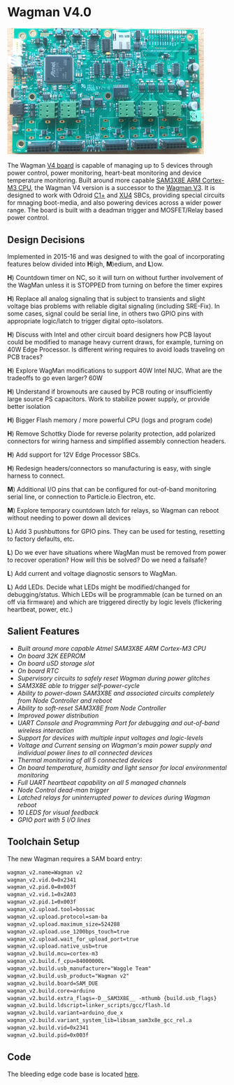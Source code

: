 <!--
waggle_topic=/wagman/wagman_v4/introduction, Wagman V4.0 Features
-->

# Wagman V4.0

<img src="https://raw.githubusercontent.com/waggle-sensor/wagman/master/boards/v4/resources/Wagman-v4.jpg" width="450"></br>

The Wagman [V4 board](https://raw.githubusercontent.com/waggle-sensor/wagman/master/boards/v4/resources/Wagman-v4.jpg) is capable of managing up to 5 devices through power control, power monitoring, heart-beat monitoring and device temperature monitoring. Built around more capable [SAM3X8E ARM Cortex-M3 CPU](https://www.microchip.com/en-us/product/ATSAM3X8E), the Wagman V4 version is a successor to the [Wagman V3](https://github.com/waggle-sensor/wagman/tree/master/boards/v3). It is designed to work with Odroid [C1+](https://www.hardkernel.com/shop/odroid-c1/) and [XU4](https://www.hardkernel.com/shop/odroid-xu4-special-price/) SBCs, providing special circuits for mnaging boot-media, and also powering devices across a wider power range. The board is built with a deadman trigger and MOSFET/Relay based power control. 


## Design Decisions

Implemented in 2015-16 and was designed to with the goal of incorporating features below divided into **H**)igh, **M**)edium, and **L**)ow.

**H**) Countdown timer on NC, so it will turn on without further involvement of the WagMan unless it is STOPPED from turning on before the timer expires

**H**) Replace all analog signaling that is subject to transients and slight voltage bias problems with reliable digital signaling (including SRE-Fix).  In some cases, signal could be serial line, in others two GPIO pins with appropriate logic/latch to trigger digital opto-isolators.

**H**) Discuss with Intel and other circuit board designers how PCB layout could be modified to manage heavy current draws, for example, turning on 40W Edge Processor.  Is different wiring requires to avoid loads traveling on PCB traces?  

**H**) Explore WagMan modifications to support 40W Intel NUC.  What are the tradeoffs to go even larger?  60W

**H**) Understand if brownouts are caused by PCB routing or insufficiently large source PS capacitors. Work to stabilize power supply, or provide better isolation

**H**) Bigger Flash memory / more powerful CPU (logs and program code)

**H**) Remove Schottky Diode for reverse polarity protection, add polarized connectors for wiring harness and simplified assembly connection headers.

**H**) Add support for 12V Edge Processor SBCs.  

**H**) Redesign headers/connectors so manufacturing is easy, with single harness to connect.  

**M**) Additional I/O pins that can be configured for out-of-band monitoring serial line, or connection to Particle.io Electron, etc.

**M**) Explore temporary countdown latch for relays, so Wagman can reboot without needing to power down all devices

**L**) Add 3 pushbuttons for GPIO pins. They can be used for testing, resetting to factory defaults, etc.  

**L**) Do we ever have situations where WagMan must be removed from power to recover operation?  How will this be solved?  Do we need a failsafe?

**L**) Add current and voltage diagnostic sensors to WagMan.

**L**) Add LEDs. Decide what LEDs might be modified/changed for debugging/status.  Which LEDs will be programmable (can be turned on an off via firmware) and which are triggered directly by logic levels (flickering heartbeat, power, etc.)


## Salient Features 

* *Built around more capable Atmel SAM3X8E ARM Cortex-M3 CPU*
* *On board 32K EEPROM*
* *On board uSD storage slot*
* *On board RTC*
* *Supervisory circuits to safely reset Wagman during power glitches*
* *SAM3X8E able to trigger self-power-cycle*
* *Ability to power-down SAM3X8E and associated circuits completely from Node Controller and reboot*
* *Ability to soft-reset SAM3X8E from Node Controller*
* *Improved power distribution*
* *UART Console and Programming Port for debugging and out-of-band wireless interaction*
* *Support for devices with multiple input voltages and logic-levels*
* *Voltage and Current sensing on Wagman's main power supply and individual power lines to all connected devices*
* *Thermal monitoring of all 5 connected devices*
* *On board temperature, humidity and light sensor for local environmental monitoring*
* *Full UART heartbeat capability on all 5 managed channels*
* *Node Control dead-man trigger*
* *Latched relays for uninterrupted power to devices during Wagman reboot*
* *10 LEDS for visual feedback*
* *GPIO port with 5 I/O lines*

## Toolchain Setup

The new Wagman requires a SAM board entry:

```txt
wagman_v2.name=Wagman v2
wagman_v2.vid.0=0x2341
wagman_v2.pid.0=0x003f
wagman_v2.vid.1=0x2A03
wagman_v2.pid.1=0x003f
wagman_v2.upload.tool=bossac
wagman_v2.upload.protocol=sam-ba
wagman_v2.upload.maximum_size=524288
wagman_v2.upload.use_1200bps_touch=true
wagman_v2.upload.wait_for_upload_port=true
wagman_v2.upload.native_usb=true
wagman_v2.build.mcu=cortex-m3
wagman_v2.build.f_cpu=84000000L
wagman_v2.build.usb_manufacturer="Waggle Team"
wagman_v2.build.usb_product="Wagman v2"
wagman_v2.build.board=SAM_DUE
wagman_v2.build.core=arduino
wagman_v2.build.extra_flags=-D__SAM3X8E__ -mthumb {build.usb_flags}
wagman_v2.build.ldscript=linker_scripts/gcc/flash.ld
wagman_v2.build.variant=arduino_due_x
wagman_v2.build.variant_system_lib=libsam_sam3x8e_gcc_rel.a
wagman_v2.build.vid=0x2341
wagman_v2.build.pid=0x003f
```

## Code

The bleeding edge code base is located [here](https://github.com/waggle-sensor/wagman/tree/master/v4/develop/firmware).
